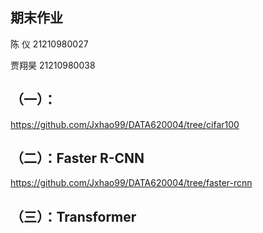 ## 期末作业

陈   仪  21210980027

贾翔昊 21210980038 

## （一）：

https://github.com/Jxhao99/DATA620004/tree/cifar100

## （二）：Faster R-CNN

https://github.com/Jxhao99/DATA620004/tree/faster-rcnn

## （三）：Transformer
